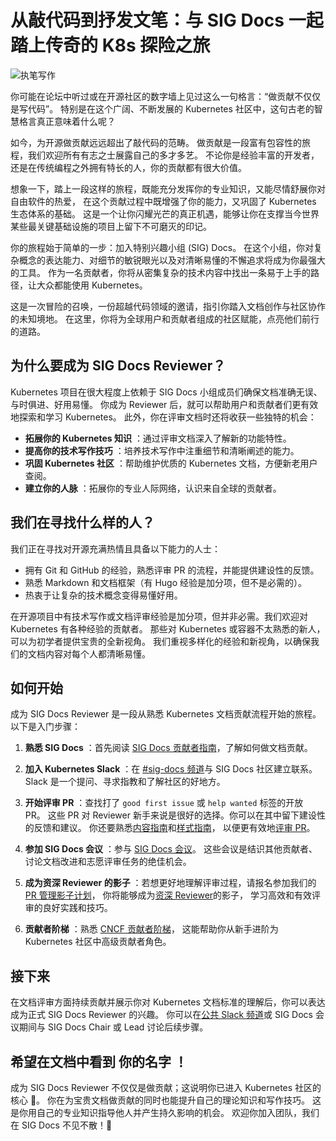 # 从敲代码到抒发文笔：与 SIG Docs 一起踏上传奇的 K8s 探险之旅

![执笔写作](../images/writing.jpeg)

你可能在论坛中听过或在开源社区的数字墙上见过这么一句格言：“做贡献不仅仅是写代码”。
特别是在这个广阔、不断发展的 Kubernetes 社区中，这句古老的智慧格言真正意味着什么呢？

如今，为开源做贡献远远超出了敲代码的范畴。
做贡献是一段富有包容性的旅程，我们欢迎所有有志之士展露自己的多才多艺。
不论你是经验丰富的开发者，还是在传统编程之外拥有特长的人，你的贡献都有很大价值。

想象一下，踏上一段这样的旅程，既能充分发挥你的专业知识，又能尽情舒展你对自由软件的热爱，
在这个贡献过程中既增强了你的能力，又巩固了 Kubernetes 生态体系的基础。
这是一个让你闪耀光芒的真正机遇，能够让你在支撑当今世界某些最关键基础设施的项目上留下不可磨灭的印记。

你的旅程始于简单的一步：加入特别兴趣小组 (SIG) Docs。
在这个小组，你对复杂概念的表达能力、对细节的敏锐眼光以及对清晰易懂的不懈追求将成为你最强大的工具。
作为一名贡献者，你将从密集复杂的技术内容中找出一条易于上手的路径，让大众都能使用 Kubernetes。

这是一次冒险的召唤，一份超越代码领域的邀请，指引你踏入文档创作与社区协作的未知境地。
在这里，你将为全球用户和贡献者组成的社区赋能，点亮他们前行的道路。

## 为什么要成为 SIG Docs Reviewer？

Kubernetes 项目在很大程度上依赖于 SIG Docs 小组成员们确保文档准确无误、与时俱进、好用易懂。
你成为 Reviewer 后，就可以帮助用户和贡献者们更有效地探索和学习 Kubernetes。
此外，你在评审文档时还将收获一些独特的机会：

- **拓展你的 Kubernetes 知识** ：通过评审文档深入了解新的功能特性。
- **提高你的技术写作技巧** ：培养技术写作中注重细节和清晰阐述的能力。
- **巩固 Kubernetes 社区** ：帮助维护优质的 Kubernetes 文档，方便新老用户查阅。
- **建立你的人脉** ：拓展你的专业人际网络，认识来自全球的贡献者。

## 我们在寻找什么样的人？

我们正在寻找对开源充满热情且具备以下能力的人士：

- 拥有 Git 和 GitHub 的经验，熟悉评审 PR 的流程，并能提供建设性的反馈。
- 熟悉 Markdown 和文档框架（有 Hugo 经验是加分项，但不是必需的）。
- 热衷于让复杂的技术概念变得易懂好用。

在开源项目中有技术写作或文档评审经验是加分项，但并非必需。我们欢迎对 Kubernetes 有各种经验的贡献者。
那些对 Kubernetes 或容器不太熟悉的新人，可以为初学者提供宝贵的全新视角。
我们重视多样化的经验和新视角，以确保我们的文档内容对每个人都清晰易懂。

## 如何开始

成为 SIG Docs Reviewer 是一段从熟悉 Kubernetes 文档贡献流程开始的旅程。以下是入门步骤：

1. **熟悉 SIG Docs** ：首先阅读 [SIG Docs 贡献者指南](https://kubernetes.io/zh-cn/docs/contribute/)，了解如何做文档贡献。

2. **加入 Kubernetes Slack** ：在 [#sig-docs 频道](https://kubernetes.slack.com/messages/sig-docs)与
   SIG Docs 社区建立联系。Slack 是一个提问、寻求指教和了解社区的好地方。

3. **开始评审 PR** ：查找打了 `good first issue` 或 `help wanted` 标签的开放 PR。
   这些 PR 对 Reviewer 新手来说是很好的选择。你可以在其中留下建设性的反馈和建议。
   你还要熟悉[内容指南](https://kubernetes.io/zh-cn/docs/contribute/style/content-guide/)和[样式指南](https://kubernetes.io/zh-cn/docs/contribute/style/style-guide/)，
   以便更有效地[评审 PR](https://kubernetes.io/zh-cn/docs/contribute/review/reviewing-prs/)。

4. **参加 SIG Docs 会议** ：参与 [SIG Docs 会议](https://github.com/kubernetes/community/tree/master/sig-docs)。
   这些会议是结识其他贡献者、讨论文档改进和志愿评审任务的绝佳机会。

5. **成为资深 Reviewer 的影子** ：若想更好地理解评审过程，请报名参加我们的
   [PR 管理影子计划](https://kubernetes.io/zh-cn/docs/contribute/participate/pr-wranglers/#pr-wrangler-shadow-program)，
   你将能够成为[资深 Reviewer](https://kubernetes.io/zh-cn/docs/contribute/participate/roles-and-responsibilities/)的影子，
   学习高效和有效评审的良好实践和技巧。

6. **贡献者阶梯** ：熟悉 [CNCF 贡献者阶梯](https://github.com/cncf/project-template/blob/main/CONTRIBUTOR_LADDER.md)，
   这能帮助你从新手进阶为 Kubernetes 社区中高级贡献者角色。

## 接下来

在文档评审方面持续贡献并展示你对 Kubernetes 文档标准的理解后，你可以表达成为正式 SIG Docs Reviewer 的兴趣。
你可以在[公共 Slack 频道](https://kubernetes.slack.com/channels/C1J0BPD2M)或 SIG Docs 会议期间与
SIG Docs Chair 或 Lead 讨论后续步骤。

## 希望在文档中看到 **你的名字** ！

成为 SIG Docs Reviewer 不仅仅是做贡献；这说明你已进入 Kubernetes 社区的核心 🚀。
你在为宝贵文档做贡献的同时也能提升自己的理论知识和写作技巧。
这是你用自己的专业知识指导他人并产生持久影响的机会。
欢迎你加入团队，我们在 SIG Docs 不见不散！🌟
